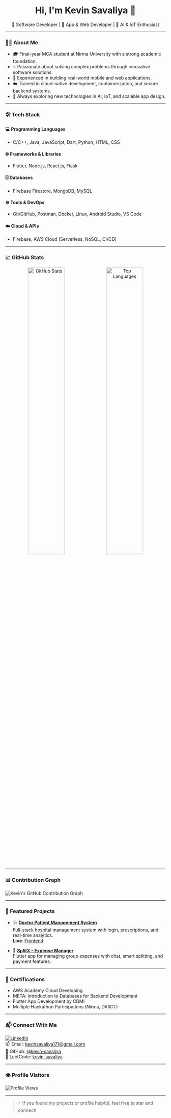 <h1 align="center">Hi, I'm Kevin Savaliya 👋</h1>

<p align="center">
  🚀 Software Developer | 📱 App & Web Developer | 🤖 AI & IoT Enthusiast
</p>

---

### 👨‍💻 About Me

- 🎓 Final-year MCA student at Nirma University with a strong academic foundation.
- 💡 Passionate about solving complex problems through innovative software solutions.
- 🔧 Experienced in building real-world mobile and web applications.
- ☁️ Trained in cloud-native development, containerization, and secure backend systems.
- 🌱 Always exploring new technologies in AI, IoT, and scalable app design.

---

### 🛠️ Tech Stack

#### 💻 Programming Languages
- C/C++, Java, JavaScript, Dart, Python, HTML, CSS

#### 🌐 Frameworks & Libraries
- Flutter, Node.js, React.js, Flask

#### 🗄️ Databases
- Firebase Firestore, MongoDB, MySQL

#### ⚙️ Tools & DevOps
- Git/GitHub, Postman, Docker, Linux, Android Studio, VS Code

#### ☁️ Cloud & APIs
- Firebase, AWS Cloud (Serverless, NoSQL, CI/CD)

---

### 📈 GitHub Stats

<p align="center">
  <img src="https://github-readme-stats.vercel.app/api?username=kevin-savaliya&show_icons=true&theme=github_dark" alt="GitHub Stats" width="48%" />
  <img src="https://github-readme-stats.vercel.app/api/top-langs/?username=kevin-savaliya&layout=compact&theme=github_dark" alt="Top Languages" width="48%" />
</p>

---

### 📊 Contribution Graph

![Kevin's GitHub Contribution Graph](https://github-readme-activity-graph.cyclic.app/graph?username=kevin-savaliya&theme=github-compact&hide_border=true)

---

### 🚀 Featured Projects

- 🩺 **[Doctor Patient Management System](https://github.com/kevin-savaliya/Doctor_Patient_Management)**  
  Full-stack hospital management system with login, prescriptions, and real-time analytics.  
  **Live**: [Frontend](https://doctor-patient-management-beige.vercel.app)

- 💸 **[SplitX - Expense Manager](https://github.com/kevin-savaliya/SplitX---Manage-Expenses)**  
  Flutter app for managing group expenses with chat, smart splitting, and payment features.

---

### 🏅 Certifications

- AWS Academy Cloud Developing
- META: Introduction to Databases for Backend Development
- Flutter App Development by CDMI
- Multiple Hackathon Participations (Nirma, DAIICT)

---

### 📬 Connect With Me

[![LinkedIn](https://img.shields.io/badge/LinkedIn-Kevin%20Savaliya-blue?logo=linkedin)](https://www.linkedin.com/in/kevin-savaliya-787794241/)  
📫 Email: [kevinsavaliya171@gmail.com](mailto:kevinsavaliya171@gmail.com)  
🔗 GitHub: [@kevin-savaliya](https://github.com/kevin-savaliya)  
🧠 LeetCode: [kevin-savaliya](https://leetcode.com/u/kevin-savaliya/)

---

### 👁️ Profile Visitors

<p>
  <img src="https://komarev.com/ghpvc/?username=kevin-savaliya&style=for-the-badge&color=blue" alt="Profile Views" />
</p>

---

> ⭐ If you found my projects or profile helpful, feel free to star and connect!
